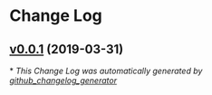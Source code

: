 # Change Log

## [v0.0.1](https://github.com/Cambalab/va-auth-axios-adapter/tree/v0.0.1) (2019-03-31)


\* *This Change Log was automatically generated by [github_changelog_generator](https://github.com/skywinder/Github-Changelog-Generator)*